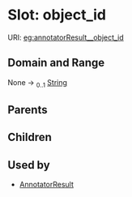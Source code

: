 
# Slot: object_id




URI: [eg:annotatorResult__object_id](http://w3id.org/ontogpt/environmental-metagenome/annotatorResult__object_id)


## Domain and Range

None &#8594;  <sub>0..1</sub> [String](types/String.md)

## Parents


## Children


## Used by

 * [AnnotatorResult](AnnotatorResult.md)
